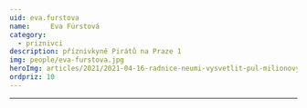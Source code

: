 ```yaml
---
uid: eva.furstova
name:     Eva Fürstová
category:
  - priznivci
description: příznivkyně Pirátů na Praze 1
img: people/eva-furstova.jpg
heroImg: articles/2021/2021-04-16-radnice-neumi-vysvetlit-pul-milionovy-pro-valentu.jpg
ordpriz: 10
---
```



---
